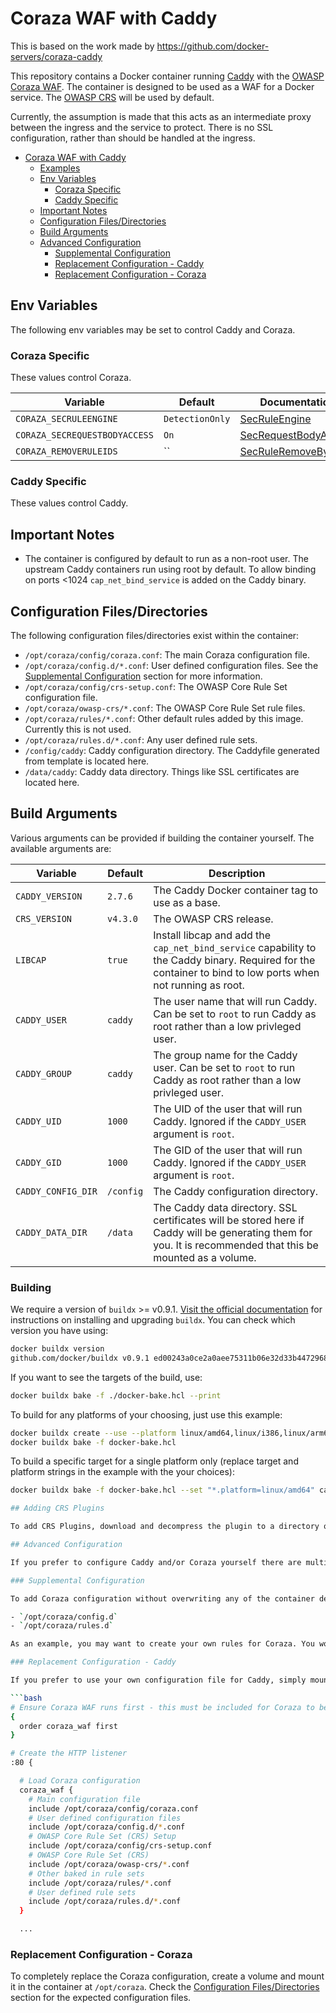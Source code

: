 # Coraza WAF with Caddy

This is based on the work made by https://github.com/docker-servers/coraza-caddy

This repository contains a Docker container running [Caddy](https://caddyserver.com/) with the [OWASP Coraza WAF](https://coraza.io/). The container is designed to be used as a WAF for a Docker service. The [OWASP CRS](https://github.com/coreruleset/coreruleset) will be used by default.

Currently, the assumption is made that this acts as an intermediate proxy between the ingress and the service to protect. There is no SSL configuration, rather than should be handled at the ingress.

- [Coraza WAF with Caddy](#coraza-waf-with-caddy)
  - [Examples](#examples)
  - [Env Variables](#env-variables)
    - [Coraza Specific](#coraza-specific)
    - [Caddy Specific](#caddy-specific)
  - [Important Notes](#important-notes)
  - [Configuration Files/Directories](#configuration-filesdirectories)
  - [Build Arguments](#build-arguments)
  - [Advanced Configuration](#advanced-configuration)
    - [Supplemental Configuration](#supplemental-configuration)
    - [Replacement Configuration - Caddy](#replacement-configuration---caddy)
    - [Replacement Configuration - Coraza](#replacement-configuration---coraza)

## Env Variables

The following env variables may be set to control Caddy and Coraza.

### Coraza Specific

These values control Coraza.

| Variable                      | Default         | Documentation                                                                                                       |
| ----------------------------- | --------------- | ------------------------------------------------------------------------------------------------------------------- |
| `CORAZA_SECRULEENGINE`        | `DetectionOnly` | [SecRuleEngine](https://github.com/SpiderLabs/ModSecurity/wiki/Reference-Manual-(v2.x)#SecRuleEngine)               |
| `CORAZA_SECREQUESTBODYACCESS` | `On`            | [SecRequestBodyAccess](https://github.com/SpiderLabs/ModSecurity/wiki/Reference-Manual-(v2.x)#SecRequestBodyAccess) |
| `CORAZA_REMOVERULEIDS`        | ``              | [SecRuleRemoveById](https://github.com/SpiderLabs/ModSecurity/wiki/Reference-Manual-(v2.x)#secruleremovebyid)       |

### Caddy Specific

These values control Caddy.

## Important Notes

- The container is configured by default to run as a non-root user. The upstream Caddy containers run using root by default. To allow binding on ports <1024 `cap_net_bind_service` is added on the Caddy binary.

## Configuration Files/Directories

The following configuration files/directories exist within the container:

- `/opt/coraza/config/coraza.conf`: The main Coraza configuration file.
- `/opt/coraza/config.d/*.conf`: User defined configuration files. See the [Supplemental Configuration](#supplemental-configuration) section for more information.
- `/opt/coraza/config/crs-setup.conf`: The OWASP Core Rule Set configuration file.
- `/opt/coraza/owasp-crs/*.conf`: The OWASP Core Rule Set rule files.
- `/opt/coraza/rules/*.conf`: Other default rules added by this image. Currently this is not used.
- `/opt/coraza/rules.d/*.conf`: Any user defined rule sets.
- `/config/caddy`: Caddy configuration directory. The Caddyfile generated from template is located here.
- `/data/caddy`: Caddy data directory. Things like SSL certificates are located here.

## Build Arguments

Various arguments can be provided if building the container yourself. The available arguments are:

| Variable           | Default      | Description                                                                                                                                                  |
| ------------------ | ------------ | ------------------------------------------------------------------------------------------------------------------------------------------------------------ |
| `CADDY_VERSION`    | `2.7.6`      | The Caddy Docker container tag to use as a base.                                                                                                             |
| `CRS_VERSION`      | `v4.3.0`     | The OWASP CRS release.                                                                                                                                       |
| `LIBCAP`           | `true`       | Install libcap and add the `cap_net_bind_service` capability to the Caddy binary. Required for the container to bind to low ports when not running as root.  |
| `CADDY_USER`       | `caddy`      | The user name that will run Caddy. Can be set to `root` to run Caddy as root rather than a low privleged user.                                               |
| `CADDY_GROUP`      | `caddy`      | The group name for the Caddy user. Can be set to `root` to run Caddy as root rather than a low privleged user.                                               |
| `CADDY_UID`        | `1000`       | The UID of the user that will run Caddy. Ignored if the `CADDY_USER` argument is `root`.                                                                     |
| `CADDY_GID`        | `1000`       | The GID of the user that will run Caddy. Ignored if the `CADDY_USER` argument is `root`.                                                                     |
| `CADDY_CONFIG_DIR` | `/config`    | The Caddy configuration directory.                                                                                                                           |
| `CADDY_DATA_DIR`   | `/data`      | The Caddy data directory. SSL certificates will be stored here if Caddy will be generating them for you. It is recommended that this be mounted as a volume. |

### Building

We require a version of `buildx` >= v0.9.1. [Visit the official documentation](https://docs.docker.com/build/architecture/#install-buildx) for instructions on installing and upgrading `buildx`. You can check which version you have using:

```bash
docker buildx version
github.com/docker/buildx v0.9.1 ed00243a0ce2a0aee75311b06e32d33b44729689
```

If you want to see the targets of the build, use:

```bash
docker buildx bake -f ./docker-bake.hcl --print
```

To build for any platforms of your choosing, just use this example:

```bash
docker buildx create --use --platform linux/amd64,linux/i386,linux/arm64,linux/arm/v7
docker buildx bake -f docker-bake.hcl
```

To build a specific target for a single platform only (replace target and platform strings in the example with the your choices):

```bash
docker buildx bake -f docker-bake.hcl --set "*.platform=linux/amd64" caddy-alpine

## Adding CRS Plugins

To add CRS Plugins, download and decompress the plugin to a directory of your choice. Then start the container bind mounting the directory to `/opt/coraza/owasp-crs/plugins`.

## Advanced Configuration

If you prefer to configure Caddy and/or Coraza yourself there are multiple options.

### Supplemental Configuration

To add Coraza configuration without overwriting any of the container default configurations, `*.conf` files are loaded from these directories:

- `/opt/coraza/config.d`
- `/opt/coraza/rules.d`

As an example, you may want to create your own rules for Coraza. You would create a volume and mount it in the container at `/opt/coraza/rules.d`; the rules will then be loaded on server start automatically.

### Replacement Configuration - Caddy

If you prefer to use your own configuration file for Caddy, simply mount the configuration file as `/config/caddy/Caddyfile` or mount a volume at `/config/Caddy` with a `Caddyfile` inside. You will need to add the relevant Coraza configuration to Caddy yourself if you choose this option. The bare minimum recommended configuration is:

```bash
# Ensure Coraza WAF runs first - this must be included for Coraza to be working
{
  order coraza_waf first
}

# Create the HTTP listener
:80 {

  # Load Coraza configuration
  coraza_waf {
    # Main configuration file
    include /opt/coraza/config/coraza.conf
    # User defined configuration files
    include /opt/coraza/config.d/*.conf
    # OWASP Core Rule Set (CRS) Setup
    include /opt/coraza/config/crs-setup.conf
    # OWASP Core Rule Set (CRS)
    include /opt/coraza/owasp-crs/*.conf
    # Other baked in rule sets
    include /opt/coraza/rules/*.conf
    # User defined rule sets
    include /opt/coraza/rules.d/*.conf
  }

  ...
```

### Replacement Configuration - Coraza

To completely replace the Coraza configuration, create a volume and mount it in the container at `/opt/coraza`. Check the [Configuration Files/Directories](#configuration-filesdirectories) section for the expected configuration files.
